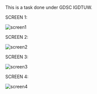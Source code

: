 This is a task done under GDSC IGDTUW. 

SCREEN 1: 

![screen1](https://user-images.githubusercontent.com/25116462/135756326-88181c91-e0f8-4b8e-835e-72ded3a8f9e2.jpeg)

SCREEN 2: 

![screen2](https://user-images.githubusercontent.com/25116462/135756337-fc1a330c-8360-4a45-9e4b-8af8a2e01fa4.jpeg)

SCREEN 3: 

![screen3](https://user-images.githubusercontent.com/25116462/135756352-9604f295-26ee-41f1-975f-27aa5790c662.jpeg)

SCREEN 4: 

![screen4](https://user-images.githubusercontent.com/25116462/135756366-deec9c65-c3a9-43a3-82ce-d69697f1a4b8.jpeg)

